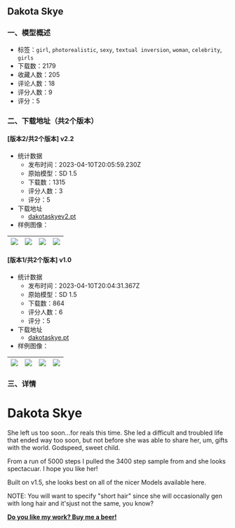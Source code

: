 ## Dakota Skye
### 一、模型概述

- 标签：`girl`, `photorealistic`, `sexy`, `textual inversion`, `woman`, `celebrity`, `girls`
- 下载数：2179
- 收藏人数：205
- 评论人数：18
- 评分人数：9
- 评分：5

### 二、下载地址（共2个版本）

#### [版本2/共2个版本] v2.2

- 统计数据
  - 发布时间：2023-04-10T20:05:59.230Z
  - 原始模型：SD 1.5
  - 下载数：1315
  - 评分人数：3
  - 评分：5
- 下载地址
  - [dakotaskyev2.pt](https://civitai.com/api/download/models/42144)
- 样例图像：

| <img src="https://image.civitai.com/xG1nkqKTMzGDvpLrqFT7WA/77f30761-04de-4528-d683-9aff6dc3de00/width=450/462716.jpeg" /> | <img src="https://image.civitai.com/xG1nkqKTMzGDvpLrqFT7WA/90ae39e4-89c2-44b8-1359-7eda058fac00/width=450/462713.jpeg" /> | <img src="https://image.civitai.com/xG1nkqKTMzGDvpLrqFT7WA/de073ee8-288d-47fa-fe98-86664ad35900/width=450/462714.jpeg" /> | <img src="https://image.civitai.com/xG1nkqKTMzGDvpLrqFT7WA/523dc793-a206-4dd3-0fc1-ce86ecfe5b00/width=450/462718.jpeg" /> |
| ---- | ---- | ---- | ---- |

#### [版本1/共2个版本] v1.0

- 统计数据
  - 发布时间：2023-04-10T20:04:31.367Z
  - 原始模型：SD 1.5
  - 下载数：864
  - 评分人数：6
  - 评分：5
- 下载地址
  - [dakotaskye.pt](https://civitai.com/api/download/models/10941)
- 样例图像：

| <img src="https://image.civitai.com/xG1nkqKTMzGDvpLrqFT7WA/57dbe1a1-c46c-4c2a-1aa5-4220c953f300/width=450/105862.jpeg" /> | <img src="https://image.civitai.com/xG1nkqKTMzGDvpLrqFT7WA/7dc80fab-326c-4d83-638b-4a88340dc700/width=450/105868.jpeg" /> | <img src="https://image.civitai.com/xG1nkqKTMzGDvpLrqFT7WA/65bd9db4-458d-46be-e9b8-0fd8d1bac900/width=450/105867.jpeg" /> | <img src="https://image.civitai.com/xG1nkqKTMzGDvpLrqFT7WA/cce9030e-4e0f-420c-1fe9-12f4268c1f00/width=450/105866.jpeg" /> |
| ---- | ---- | ---- | ---- |


### 三、详情
<h1>Dakota Skye</h1><p>She left us too soon...for reals this time. She led a difficult and troubled life that ended way too soon, but not before she was able to share her, um, gifts with the world. Godspeed, sweet child.</p><p>From a run of 5000 steps I pulled the 3400 step sample from and she looks spectacuar. I hope you like her!</p><p>Built on v1.5, she looks best on all of the nicer Models available here.</p><p>NOTE: You will want to specify "short hair" since she will occasionally gen with long hair and it'sjust not the same, you know?</p><p><a target="_blank" rel="ugc" href="https://www.buymeacoffee.com/bozack3000"><strong>Do you like my work? Buy me a beer! </strong></a></p>